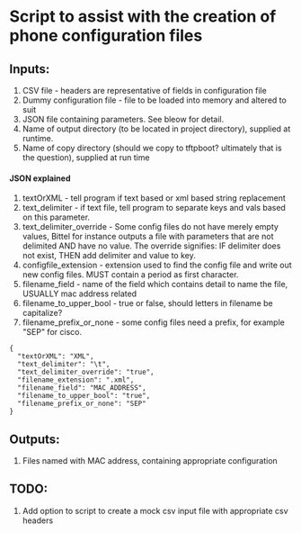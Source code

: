 # Script to assist with the creation of phone configuration files

## Inputs:

1. CSV file - headers are representative of fields in configuration file
2. Dummy configuration file - file to be loaded into memory and altered to suit
3. JSON file containing parameters.  See bleow for detail.
4. Name of output directory (to be located in project directory), supplied at runtime.
5. Name of copy directory (should we copy to tftpboot? ultimately that is the question), supplied at run time


#### JSON explained
1. textOrXML - tell program if text based or xml based string replacement
2. text_delimiter - if text file, tell program to separate keys and vals based on this parameter.
3. text_delimiter_override - Some config files do not have merely empty values, Bittel for instance outputs a file with parameters that are not delimited AND have no value.  The override signifies:  IF delimiter does not exist, THEN add delimiter and value to key.
4. configfile_extension - extension used to find the config file and write out new config files.  MUST contain a period as first character.
5. filename_field - name of the field which contains detail to name the file, USUALLY mac address related
6. filename_to_upper_bool - true or false, should letters in filename be capitalize?
7. filename_prefix_or_none - some config files need a prefix, for example "SEP" for cisco.

```
{
  "textOrXML": "XML",
  "text_delimiter": "\t",
  "text_delimiter_override": "true",
  "filename_extension": ".xml",
  "filename_field": "MAC_ADDRESS",
  "filename_to_upper_bool": "true",
  "filename_prefix_or_none": "SEP"
}
```

## Outputs:

1. Files named with MAC address, containing appropriate configuration


## TODO:

1.  Add option to script to create a mock csv input file with appropriate csv headers
